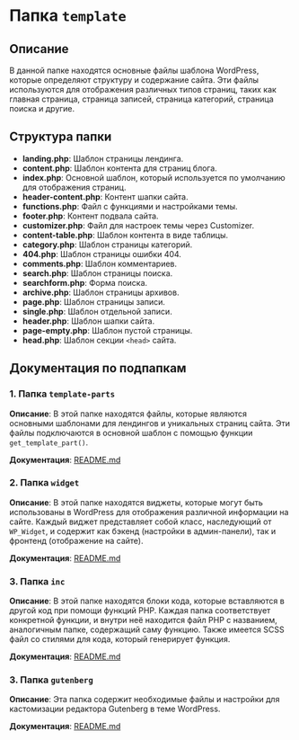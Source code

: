 # Папка `template`

## Описание

В данной папке находятся основные файлы шаблона WordPress, которые определяют структуру и содержание сайта. Эти файлы используются для отображения различных типов страниц, таких как главная страница, страница записей, страница категорий, страница поиска и другие.

## Структура папки

- **landing.php**: Шаблон страницы лендинга.
- **content.php**: Шаблон контента для страниц блога.
- **index.php**: Основной шаблон, который используется по умолчанию для отображения страниц.
- **header-content.php**: Контент шапки сайта.
- **functions.php**: Файл с функциями и настройками темы.
- **footer.php**: Контент подвала сайта.
- **customizer.php**: Файл для настроек темы через Customizer.
- **content-table.php**: Шаблон контента в виде таблицы.
- **category.php**: Шаблон страницы категорий.
- **404.php**: Шаблон страницы ошибки 404.
- **comments.php**: Шаблон комментариев.
- **search.php**: Шаблон страницы поиска.
- **searchform.php**: Форма поиска.
- **archive.php**: Шаблон страницы архивов.
- **page.php**: Шаблон страницы записи.
- **single.php**: Шаблон отдельной записи.
- **header.php**: Шаблон шапки сайта.
- **page-empty.php**: Шаблон пустой страницы.
- **head.php**: Шаблон секции `<head>` сайта.

## Документация по подпапкам

### 1. Папка `template-parts`

**Описание**: В этой папке находятся файлы, которые являются основными шаблонами для лендингов и уникальных страниц сайта. Эти файлы подключаются в основной шаблон с помощью функции `get_template_part()`.

**Документация**: [README.md](template-parts/README.md)

### 2. Папка `widget`

**Описание**: В этой папке находятся виджеты, которые могут быть использованы в WordPress для отображения различной информации на сайте. Каждый виджет представляет собой класс, наследующий от `WP_Widget`, и содержит как бэкенд (настройки в админ-панели), так и фронтенд (отображение на сайте).

**Документация**: [README.md](widget/README.md)

### 3. Папка `inc`

**Описание**: В этой папке находятся блоки кода, которые вставляются в другой код при помощи функций PHP. Каждая папка соответствует конкретной функции, и внутри неё находится файл PHP с названием, аналогичным папке, содержащий саму функцию. Также имеется SCSS файл со стилями для кода, который генерирует функция.

**Документация**: [README.md](inc/README.md)

### 3. Папка `gutenberg`

**Описание**: Эта папка содержит необходимые файлы и настройки для кастомизации редактора Gutenberg в теме WordPress.

**Документация**: [README.md](gutenberg/README.md)